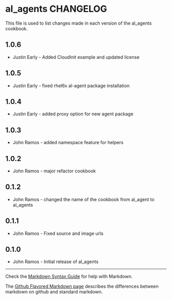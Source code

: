 al_agents CHANGELOG
==================

This file is used to list changes made in each version of the al_agents cookbook.

1.0.6
-----
- Justin Early - Added CloudInit example and updated license

1.0.5
-----
- Justin Early - fixed rhel6x al-agent package installation

1.0.4
-----
- Justin Early - added proxy option for new agent package

1.0.3
-----
- John Ramos - added namespace feature for helpers

1.0.2
-----
- John Ramos - major refactor cookbook

0.1.2
-----
- John Ramos - changed the name of the cookbook from al_agent to al_agents

0.1.1
-----
- John Ramos - Fixed source and image urls

0.1.0
-----
- John Ramos - Initial release of al_agents

- - -
Check the [Markdown Syntax Guide](http://daringfireball.net/projects/markdown/syntax) for help with Markdown.

The [Github Flavored Markdown page](http://github.github.com/github-flavored-markdown/) describes the differences between markdown on github and standard markdown.
